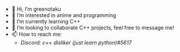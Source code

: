 - 👋 Hi, I’m greenotaku
- 👀 I’m interested in anime and programming
- 🌱 I’m currently learning C++
- 💞️ I’m looking to collaborate C++ projects, feel free to message me!
- 📫 How to reach me:
  - *Discord: c++ disliker (just learn python)#5617*

<!---
green-otaku/green-otaku is a ✨ special ✨ repository because its `README.md` (this file) appears on your GitHub profile.
You can click the Preview link to take a look at your changes.
--->
